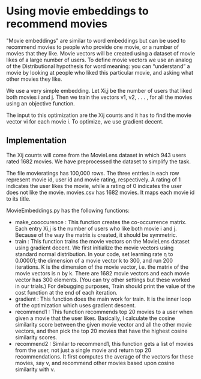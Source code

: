 # Using movie embeddings to recommend movies
"Movie embeddings" are similar to word embeddings but can be used to recommend movies to people who provide one movie, or a number of movies that they like. Movie vectors will be created using a dataset of movie likes of a large number of users. To define movie vectors we use an analog of the Distributional hypothesis for word meaning: you can “understand” a movie by looking at people who liked this particular movie, and asking what other movies they like.

We use a very simple embedding. Let Xi,j be the number of users that liked both movies i and j. Then we train the vectors v1, v2, . . . , for all the movies using an objective function.

The input to this optimization are the Xij counts and it has to find the movie vector vi for each movie i.
To optimize, we use gradient decent.

## Implementation
The Xij counts will come from the MovieLens dataset in which 943 users rated 1682 movies. We have preprocessed the dataset to simplify the task.

The file movieratings has 100,000 rows. The three entries in each row represent movie id, user id and movie rating, respectively. A rating of 1 indicates the user likes the movie, while a rating of 0 indicates the user does not like the movie. movies.csv has 1682 movies. It maps each movie id to its title.

MovieEmbeddings.py has the following functions:
- make_cooccurence : This function creates the co-occurrence matrix. Each entry Xi,j is the number of users who like both movie i and j. Because of the way the matrix is created, it should be symmetric.
- train : This function trains the movie vectors on the MovieLens dataset using gradient decent. We first initialize the movie vectors using standard normal distribution. In your code, set learning rate η to 0.00001; the dimension of a movie vector k to 300, and run 200 iterations. K is the dimension of the movie vector, i.e. the matrix of the movie vectors is n by k. There are 1682 movie vectors and each movie vector has 300 elements. (You can try other settings but these worked in our trials.) For debugging purposes, Train should print the value of the cost function at the end of each iteration.
- gradient : This function does the main work for train. It is the inner loop of the optimization which uses gradient descent.
- recommend1 : This function recommends top 20 movies to a user when given a movie that the user likes. Basically, I calculate the cosine similarity score between the given movie vector and all the other movie vectors, and then pick the top 20 movies that have the highest cosine similarity scores.
- recommend2 : Similar to recommend1, this function gets a list of movies from the user, not just a single movie and return top 20 recommendations. It first computes the average of the vectors for these movies, say v, and recommend other movies based upon cosine similarity with v.
